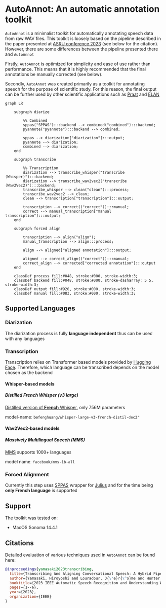 # AutoAnnot: An automatic annotation toolkit

`AutoAnnot` is a minimalist toolkit for automatically annotating speech data from raw WAV files. This toolkit is 
loosely based on the pipeline described in the paper presented at [ASRU conference 2023](http://www.asru2023.org/) 
(see below for the citation). However, there are some differences between the pipeline presented there and `AutoAnnot`

Firstly, `AutoAnnot` is optimized for simplicity and ease of use rather than performance. This means that it is highly
recommended that the final annotations be manually corrected (see below).

Secondly, `AutoAnnot` was created primarily as a toolkit for annotating speech for the purpose of scientific study. For
this reason, the final output can be further used by other scientific applications such as 
[Praat](https://www.fon.hum.uva.nl/praat/) and [ELAN](https://archive.mpi.nl/tla/elan)


```mermaid
graph LR
    
    subgraph diarize
        
        %% Combined
        sppas("SPPAS"):::backend --> combined("combined"):::backend;
        pyannote("pyannote"):::backend --> combined;
        
        sppas --> diarization["diarization"]:::output;
        pyannote --> diarization;
        combined --> diarization;
    end
    
    subgraph transcribe 
        
        %% Transcription
        diarization --> transcribe_whisper("transcribe (Whisper)"):::backend;
        diarization --> transcribe_wav2vec2("transcribe (Wav2Vec2)"):::backend;
        transcribe_whisper --> clean("clean"):::process;
        transcribe_wav2vec2 --> clean;
        clean --> transcription["transcription"]:::output;
        
        transcription --> correct(("correct")):::manual;
        correct --> manual_transcription["manual transcription"]:::output;
    end
    
    subgraph forced align 
        
        transcription --> align("align");
        manual_transcription --> align:::process;
        
        align --> aligned["aligned annotation"]:::output;
        
        aligned --> correct_align(("correct")):::manual;
        correct_align --> corrected["corrected annotation"]:::output
    end
    
    classDef process fill:#048, stroke:#000, stroke-width:3; 
    classDef backend fill:#048, stroke:#000, stroke-dasharray: 5 5, stroke-width:3; 
    classDef output fill:#920, stroke:#000, stroke-width:3;
    classDef manual fill:#083, stroke:#000, stroke-width:3;
```

## Supported Languages

### Diarization
The diarization process is fully **language independent** thus can be used with any languages

### Transcription
Transcription relies on Transformer based models provided by [Hugging Face](https://huggingface.co/). Therefore, which
language can be transcribed depends on the model chosen as the backend

#### Whisper-based models

##### Distilled French Whisper (v3 large)
[Distilled version of **French** Whisper](https://huggingface.co/bofenghuang/whisper-large-v3-french-distil-dec2), 
only 756M parameters

model-name: `bofenghuang/whisper-large-v3-french-distil-dec2"`

#### Wav2Vec2-based models

##### Massively Multilingual Speech (MMS)

[MMS](https://huggingface.co/facebook/mms-1b-all) supports 1000+ languages

model name: `facebook/mms-1b-all`

### Forced Alignment
Currently this step uses [SPPAS](https://sppas.org/) wrapper for 
[Julius](https://www.sp.nitech.ac.jp/~ri/julius-dev/doxygen/julius/4.0/en/index.html) and for the time being
**only French language** is supported


## Support

The toolkit was tested on:

* MacOS Sonoma 14.4.1

## Citations

Detailed evaluation of various techniques used in `AutoAnnot` can be found here:

```bibtex
@inproceedings{yamasaki2023transcribing,
  title={Transcribing And Aligning Conversational Speech: A Hybrid Pipeline Applied To French Conversations},
  author={Yamasaki, Hiroyoshi and Louradour, J{\'e}r{\^o}me and Hunter, Julie and Prevot, Laurent},
  booktitle={2023 IEEE Automatic Speech Recognition and Understanding Workshop (ASRU)},
  pages={1--6},
  year={2023},
  organization={IEEE}
}
```
